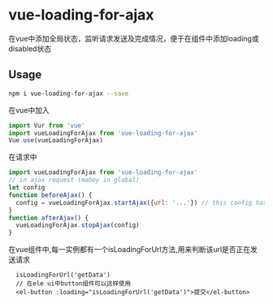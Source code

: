 # vue-loading-for-ajax
在vue中添加全局状态，监听请求发送及完成情况，便于在组件中添加loading或disabled状态

## Usage

```bash
npm i vue-loading-for-ajax --save
```
在vue中加入
```javascript
import Vur from 'vue'
import vueLoadingForAjax from 'vue-loading-for-ajax'
Vue.use(vueLoadingForAjax)
```
在请求中
```javascript
import vueLoadingForAjax from 'vue-loading-for-ajax'
// in ajax request (mabey in global)
let config
function beforeAjax() {
  config = vueLoadingForAjax.startAjax({url: '...'}) // this config has a id , it will use when stop 
}
function afterAjax() {
  vueLoadingForAjax.stopAjax(config)
}
```
在vue组件中,每一实例都有一个isLoadingForUrl方法,用来判断该url是否正在发送请求
```vue
  isLoadingForUrl('getData') 
  // 在ele ui中button组件可以这样使用
  <el-button :loading="isLoadingForUrl('getData')">提交</el-button>
```


